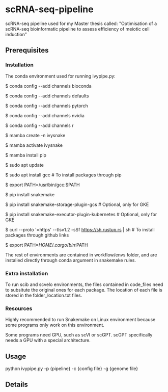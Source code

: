 # scRNA-seq-pipeline
scRNA-seq pipeline used for my Master thesis called: "Optimisation of a scRNA-seq bioinformatic pipeline to assess efficiency of meiotic cell induction"

## Prerequisites

### Installation

The conda environment used for running ivypipe.py:

$ conda config --add channels bioconda

$ conda config --add channels defaults

$ conda config --add channels pytorch

$ conda config --add channels nvidia

$ conda config --add channels r

$ mamba create -n ivysnake

$ mamba activate ivysnake

$ mamba install pip

$ sudo apt update

$ sudo apt install gcc                                               # To install packages through pip

$ export PATH=/usr/bin/gcc:$PATH

$ pip install snakemake

$ pip install snakemake-storage-plugin-gcs                           # Optional, only for GKE

$ pip install snakemake-executor-plugin-kubernetes                   # Optional, only for GKE

$ curl --proto '=https' --tlsv1.2 -sSf https://sh.rustup.rs | sh     # To install packages through github links

$ export PATH=$HOME/.cargo/bin:$PATH


The rest of environments are contained in workflow/envs folder, and are installed directly through conda argument in snakemake rules.

### Extra installation

To run scib and scvelo environments, the files contained in code_files need to subsitute the original ones for each package. The location of each file is stored in the folder_location.txt files.

### Resources

Highly recommended to run Snakemake on Linux environment because some programs only work on this environment.


Some programs need GPU, such as scVI or scGPT. scGPT specifically needs a GPU with a special architecture.


## Usage

python ivypipe.py -p {pipeline} -c {config file} -g {genome file}

## Details
